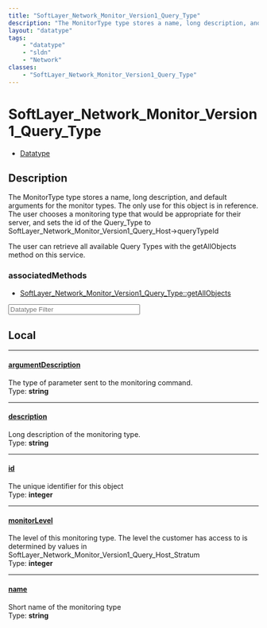 ```yaml
---
title: "SoftLayer_Network_Monitor_Version1_Query_Type"
description: "The MonitorType type stores a name, long description, and default arguments for the monitor types.  The only use for thi... "
layout: "datatype"
tags:
    - "datatype"
    - "sldn"
    - "Network"
classes:
    - "SoftLayer_Network_Monitor_Version1_Query_Type"
---
```


# SoftLayer_Network_Monitor_Version1_Query_Type
<div id='service-datatype'>
    <ul id='sldn-reference-tabs'>
        <li id='datatype'> <a href='/reference/datatypes/SoftLayer_Network_Monitor_Version1_Query_Type' >Datatype</a></li>
    </ul>
</div>

## Description 
The MonitorType type stores a name, long description, and default arguments for the monitor types.  The only use for this object is in reference.  The user chooses a monitoring type that would be appropriate for their server, and sets the id of the Query_Type to SoftLayer_Network_Monitor_Version1_Query_Host->queryTypeId 

The user can retrieve all available Query Types with the getAllObjects method on this service. 


### associatedMethods

*  [SoftLayer_Network_Monitor_Version1_Query_Type::getAllObjects](/reference/services/SoftLayer_Network_Monitor_Version1_Query_Type/getAllObjects )





<!-- Filer BEGIN -->
<div class="view-filters">
        <div class="clearfix">
            <div class="search-input-box">
                <input placeholder="Datatype Filter" onkeyup="titleSearch(inputId='prop-input', divId='properties', elementClass='prop-row')" 
                    type="text" id="prop-input" value="" size="30" maxlength="128" class="form-text">
            </div>
        </div>
</div>
<!-- Filer END -->

<div id="properties" class="content">
<div id="localProperties" class="prop-content" >

## Local
<div class="prop-row">

-----
[argumentDescription]: #argumentdescription
#### [argumentDescription]
The type of parameter sent to the monitoring command.  
<span class="type-label">Type: </span>**string**


</div>
<div class="prop-row">

-----
[description]: #description
#### [description]
Long description of the monitoring type.  
<span class="type-label">Type: </span>**string**


</div>
<div class="prop-row">

-----
[id]: #id
#### [id]
The unique identifier for this object  
<span class="type-label">Type: </span>**integer**


</div>
<div class="prop-row">

-----
[monitorLevel]: #monitorlevel
#### [monitorLevel]
The level of this monitoring type.  The level the customer has access to is determined by values in SoftLayer_Network_Monitor_Version1_Query_Host_Stratum  
<span class="type-label">Type: </span>**integer**


</div>
<div class="prop-row">

-----
[name]: #name
#### [name]
Short name of the monitoring type  
<span class="type-label">Type: </span>**string**


</div>
</div>
<!-- LOCAL PROPERTY END -->

</div>


